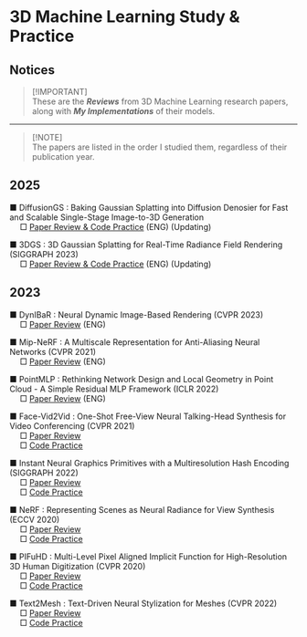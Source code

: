 # 3D Machine Learning Study & Practice

## Notices 

>[!IMPORTANT]\
> These are the ***Reviews*** from 3D Machine Learning research papers, along with ***My Implementations*** of their models.

---

>[!NOTE]\
> The papers are listed in the order I studied them, regardless of their publication year.


## 2025 

■ DiffusionGS : Baking Gaussian Splatting into Diffusion Denosier for Fast and Scalable Single-Stage Image-to-3D Generation
</br>
&emsp; □ [Paper Review & Code Practice](/2025/DiffusionGS/DiffusionGS.ipynb) (ENG) (Updating)
</br>

■ 3DGS : 3D Gaussian Splatting for Real-Time Radiance Field Rendering (SIGGRAPH 2023)
</br>
&emsp; □ [Paper Review & Code Practice](/2025/3DGS/Gaussian_Splatting.ipynb) (ENG) (Updating)
</br>


## 2023

■ DynIBaR : Neural Dynamic Image-Based Rendering (CVPR 2023)
</br>
&emsp; □ [Paper Review](/2023/DynIBaR/dynibar.pdf) (ENG)
</br>


■ Mip-NeRF : A Multiscale Representation for Anti-Aliasing Neural Networks (CVPR 2021)
</br>
&emsp; □ [Paper Review](/2023/Mip-NeRF/Mip-NeRF.pdf) (ENG)
</br>


■ PointMLP : Rethinking Network Design and Local Geometry in Point Cloud - A Simple Residual MLP Framework (ICLR 2022)
</br>
&emsp; □ [Paper Review](/2023/PointMLP/PointMLP.pdf) (ENG)
</br>

■ Face-Vid2Vid : One-Shot Free-View Neural Talking-Head Synthesis for Video Conferencing (CVPR 2021)
</br>
&emsp; □ [Paper Review](/2023/FaceVid2Vid/FaceVid2Vid.md)
</br>
&emsp; □ [Code Practice](/2023/FaceVid2Vid/)
</br>


■ Instant Neural Graphics Primitives with a Multiresolution Hash Encoding (SIGGRAPH 2022) 
</br>
&emsp; □ [Paper Review](/2023/InstantNGP/InstantNGP.md)
</br>
&emsp; □ [Code Practice](/2023/InstantNGP)
</br>


■ NeRF : Representing Scenes as Neural Radiance for View Synthesis (ECCV 2020)
</br>
&emsp;  □ [Paper Review](/2023/NeRF/NeRF.md)
</br>
&emsp; □ [Code Practice](/2023/NeRF/NeRF.ipynb)
</br>


■ PIFuHD : Multi-Level Pixel Aligned Implicit Function for High-Resolution 3D Human Digitization (CVPR 2020)
</br>
&emsp; □ [Paper Review](/2023/PIFuHD/PIFuHD.md)
</br>
&emsp; □ [Code Practice](/2023/PIFuHD/)
</br>

■ Text2Mesh : Text-Driven Neural Stylization for Meshes (CVPR 2022)
</br>
&emsp; □ [Paper Review](/2023/Text2Mesh/Text2Mesh.md)
</br>
&emsp; □ [Code Practice](/2023/Text2Mesh/)
</br>

